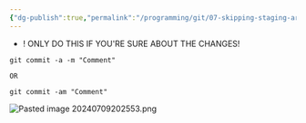 ```yaml
---
{"dg-publish":true,"permalink":"/programming/git/07-skipping-staging-area/","tags":["programming","Git"],"created":"2024-11-09T11:30:17.892+08:00"}
---
```



- ! ONLY DO THIS IF YOU'RE SURE ABOUT THE CHANGES!

```
git commit -a -m "Comment"

OR

git commit -am "Comment"
```


![Pasted image 20240709202553.png](/img/user/PROGRAMMING/Git/attachments/Pasted%20image%2020240709202553.png)